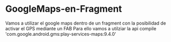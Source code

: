 # GoogleMaps-en-Fragment
Vamos a utilizar el google maps dentro de un fragment con la posibilidad de activar el GPS mediante un FAB
Para ello vamos a utilziar la api compile 'com.google.android.gms:play-services-maps:9.4.0'
